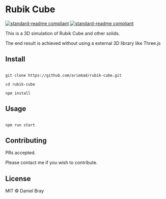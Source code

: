 # Rubik Cube

[![standard-readme compliant](https://img.shields.io/badge/readme%20style-standard-brightgreen.svg?style=flat-square)](https://github.com/RichardLitt/standard-readme)
[![standard-readme compliant](https://img.shields.io/badge/-Deployment-green)](https://build.dx4nfu4mql6ty.amplifyapp.com/)

This is a 3D simulation of Rubik Cube and other solids.

The end result is achieved without using a external 3D library like Three.js

## Install

```

git clone https://github.com/ariemad/rubik-cube.git

cd rubik-cube

npm install

```

## Usage

```

npm run start

```

## Contributing

PRs accepted.

Please contact me if you wish to contribute.

## License

MIT © Daniel Bray
